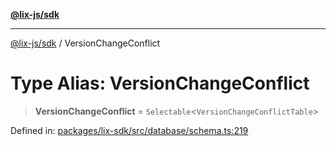 [**@lix-js/sdk**](../README.md)

***

[@lix-js/sdk](../README.md) / VersionChangeConflict

# Type Alias: VersionChangeConflict

> **VersionChangeConflict** = `Selectable`\<`VersionChangeConflictTable`\>

Defined in: [packages/lix-sdk/src/database/schema.ts:219](https://github.com/opral/monorepo/blob/c1910f74abb6a0c11c72843e559a3503d21f8bdb/packages/lix-sdk/src/database/schema.ts#L219)
